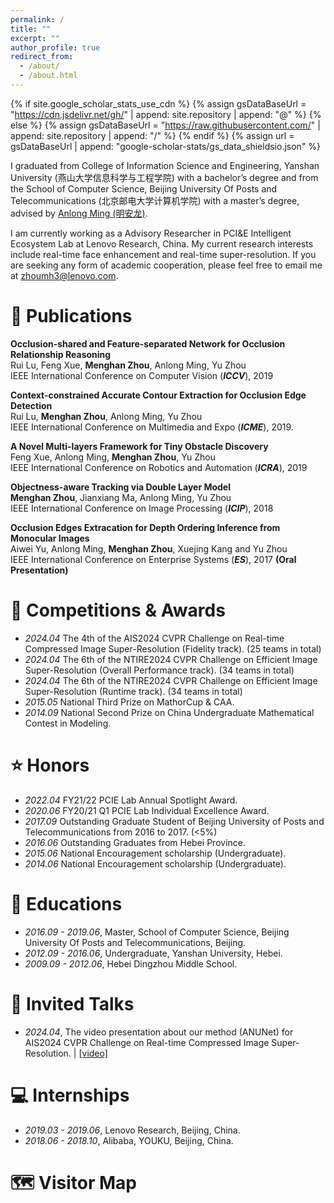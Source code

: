 ```yaml
---
permalink: /
title: ""
excerpt: ""
author_profile: true
redirect_from: 
  - /about/
  - /about.html
---
```


{% if site.google_scholar_stats_use_cdn %}
{% assign gsDataBaseUrl = "https://cdn.jsdelivr.net/gh/" | append: site.repository | append: "@" %}
{% else %}
{% assign gsDataBaseUrl = "https://raw.githubusercontent.com/" | append: site.repository | append: "/" %}
{% endif %}
{% assign url = gsDataBaseUrl | append: "google-scholar-stats/gs_data_shieldsio.json" %}

<span class='anchor' id='about-me'></span>

I graduated from College of Information Science and Engineering, Yanshan University (燕山大学信息科学与工程学院) with a bachelor’s degree and from the School of Computer Science, Beijing University Of Posts and Telecommunications (北京邮电大学计算机学院) with a master’s degree, advised by [Anlong Ming (明安龙)](http://www.vrobotit.cn/~mal).

I am currently working as a Advisory Researcher in PCI&E Intelligent Ecosystem Lab at Lenovo Research, China. My current research interests include real-time face enhancement and real-time super-resolution.  If you are seeking any form of academic cooperation, please feel free to email me at zhoumh3@lenovo.com.

  
# 📝 Publications 
**Occlusion-shared and Feature-separated Network for Occlusion Relationship Reasoning**  
Rui Lu, Feng Xue, **Menghan Zhou**, Anlong Ming, Yu Zhou  
IEEE International Conference on Computer Vision (***ICCV***), 2019

**Context-constrained Accurate Contour Extraction for Occlusion Edge Detection**  
Rui Lu, **Menghan Zhou**, Anlong Ming, Yu Zhou  
IEEE International Conference on Multimedia and Expo (***ICME***), 2019.

**A Novel Multi-layers Framework for Tiny Obstacle Discovery**  
Feng Xue, Anlong Ming, **Menghan Zhou**, Yu Zhou  
IEEE International Conference on Robotics and Automation (***ICRA***), 2019

**Objectness-aware Tracking via Double Layer Model**  
**Menghan Zhou**, Jianxiang Ma, Anlong Ming, Yu Zhou  
IEEE International Conference on Image Processing (***ICIP***), 2018

**Occlusion Edges Extracation for Depth Ordering Inference from Monocular Images**  
Aiwei Yu, Anlong Ming, **Menghan Zhou**, Xuejing Kang and Yu Zhou  
IEEE International Conference on Enterprise Systems (***ES***), 2017
**(Oral Presentation)**

# 🎉 Competitions & Awards
- *2024.04* The 4th of the AIS2024 CVPR Challenge on Real-time Compressed Image Super-Resolution (Fidelity track). (25 teams in total)
- *2024.04* The 6th of the NTIRE2024 CVPR Challenge on Efficient Image Super-Resolution (Overall Performance track).  (34 teams in total)
- *2024.04* The 6th of the NTIRE2024 CVPR Challenge on Efficient Image Super-Resolution (Runtime track). (34 teams in total) 
- *2015.05* National Third Prize on MathorCup & CAA. 
- *2014.09* National Second Prize on China Undergraduate Mathematical Contest in Modeling.

# ⭐ Honors
- *2022.04* FY21/22 PCIE Lab Annual Spotlight Award.
- *2020.06* FY20/21 Q1 PCIE Lab Individual Excellence Award. 
- *2017.09* Outstanding Graduate Student of Beijing University of Posts and Telecommunications from 2016 to 2017. (<5%)
- *2016.06* Outstanding Graduates from Hebei Province.
- *2015.06* National Encouragement scholarship (Undergraduate).
- *2014.06* National Encouragement scholarship (Undergraduate).

# 📖 Educations
- *2016.09 - 2019.06*, Master, School of Computer Science, Beijing University Of Posts and Telecommunications, Beijing.
- *2012.09 - 2016.06*, Undergraduate, Yanshan University, Hebei.
- *2009.09 - 2012.06*, Hebei Dingzhou Middle School.

# 💬 Invited Talks
- *2024.04*, The video presentation about our method (ANUNet) for AIS2024 CVPR Challenge on Real-time Compressed Image Super-Resolution.  \| [\[video\]](https://github.com/)

# 💻 Internships
- *2019.03 - 2019.06*, Lenovo Research, Beijing, China.
- *2018.06 - 2018.10*, Alibaba, YOUKU, Beijing, China.

# 🗺️ Visitor Map
<script type="text/javascript" src="//rf.revolvermaps.com/0/0/8.js?i=5gt2pj1f363&amp;m=0&amp;c=ff0000&amp;cr1=ffffff&amp;f=arial&amp;l=33" async="async"></script>
